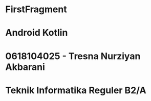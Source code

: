 # FirstFragment
# Android Kotlin
# 0618104025 - Tresna Nurziyan Akbarani
# Teknik Informatika Reguler B2/A
